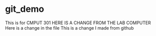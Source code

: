 # git_demo
This is for CMPUT 301
HERE IS A CHANGE FROM THE LAB COMPUTER Here is a change in the file
This is a change I made from github
